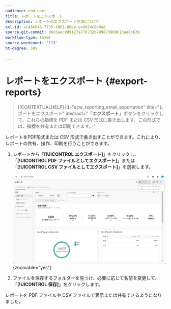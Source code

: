 ```yaml
---
audience: end-user
title: レポートをエクスポート
description: レポートのエクスポート方法について
exl-id: ac48e541-7735-4961-80ee-ce9d24c8b9ad
source-git-commit: d6c6aac9d9127a770732b709873008613ae8c639
workflow-type: tm+mt
source-wordcount: '113'
ht-degree: 59%

---
```


# レポートをエクスポート {#export-reports}

>[!CONTEXTUALHELP]
>id="acw_reporting_email_exportation"
>title="レポートをエクスポート"
>abstract="「**エクスポート**」ボタンをクリックして、これらの指標を PDF または CSV 形式に書き出します。この形式では、指標を共有または印刷できます。"

レポートをPDF形式または CSV 形式で書き出すことができます。これにより、レポートの共有、操作、印刷を行うことができます。

1. レポートから「**[!UICONTROL エクスポート]**」をクリックし、「**[!UICONTROL PDF ファイルとしてエクスポート]**」または「**[!UICONTROL CSV ファイルとしてエクスポート]**」を選択します。

   ![ グローバルレポートインターフェイスでの書き出しオプションを示すスクリーンショット ](assets/global_report_export.png){zoomable="yes"}

1. ファイルを保存するフォルダーを見つけ、必要に応じて名前を変更して、「**[!UICONTROL 保存]**」をクリックします。

レポートを PDF ファイルや CSV ファイルで表示または共有できるようになりました。